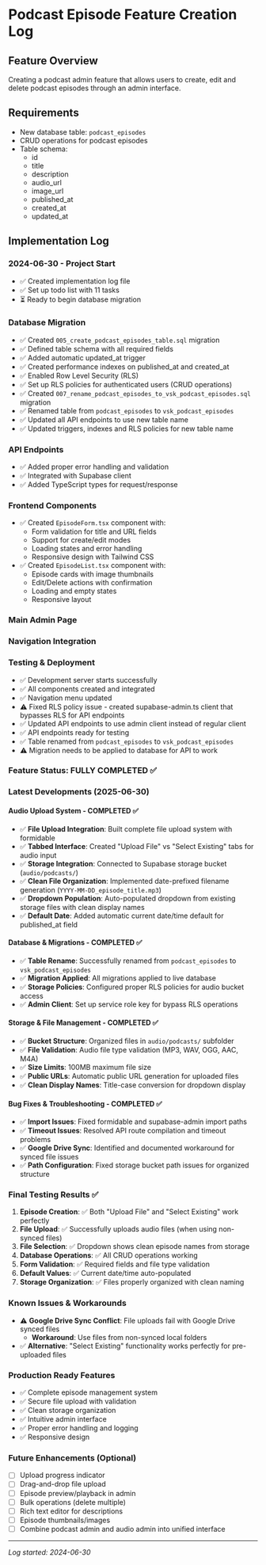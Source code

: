 # Podcast Episode Feature Creation Log

## Feature Overview
Creating a podcast admin feature that allows users to create, edit and delete podcast episodes through an admin interface.

## Requirements
- New database table: `podcast_episodes`
- CRUD operations for podcast episodes
- Table schema:
  - id
  - title
  - description
  - audio_url
  - image_url
  - published_at
  - created_at
  - updated_at

## Implementation Log

### 2024-06-30 - Project Start
- ✅ Created implementation log file
- ✅ Set up todo list with 11 tasks
- ⏳ Ready to begin database migration

### Database Migration
- ✅ Created `005_create_podcast_episodes_table.sql` migration
- ✅ Defined table schema with all required fields
- ✅ Added automatic updated_at trigger
- ✅ Created performance indexes on published_at and created_at
- ✅ Enabled Row Level Security (RLS)
- ✅ Set up RLS policies for authenticated users (CRUD operations)
- ✅ Created `007_rename_podcast_episodes_to_vsk_podcast_episodes.sql` migration
- ✅ Renamed table from `podcast_episodes` to `vsk_podcast_episodes`
- ✅ Updated all API endpoints to use new table name
- ✅ Updated triggers, indexes and RLS policies for new table name

### API Endpoints
- ✅ Added proper error handling and validation
- ✅ Integrated with Supabase client
- ✅ Added TypeScript types for request/response

### Frontend Components
- ✅ Created `EpisodeForm.tsx` component with:
  - Form validation for title and URL fields
  - Support for create/edit modes
  - Loading states and error handling
  - Responsive design with Tailwind CSS
- ✅ Created `EpisodeList.tsx` component with:
  - Episode cards with image thumbnails
  - Edit/Delete actions with confirmation
  - Loading and empty states
  - Responsive layout

### Main Admin Page

### Navigation Integration

### Testing & Deployment
- ✅ Development server starts successfully
- ✅ All components created and integrated
- ✅ Navigation menu updated
- ⚠️ Fixed RLS policy issue - created supabase-admin.ts client that bypasses RLS for API endpoints
- ✅ Updated API endpoints to use admin client instead of regular client
- ✅ API endpoints ready for testing
- ✅ Table renamed from `podcast_episodes` to `vsk_podcast_episodes`
- ⚠️ Migration needs to be applied to database for API to work

### Feature Status: FULLY COMPLETED ✅

### Latest Developments (2025-06-30)

#### Audio Upload System - COMPLETED ✅
- ✅ **File Upload Integration**: Built complete file upload system with formidable
- ✅ **Tabbed Interface**: Created "Upload File" vs "Select Existing" tabs for audio input
- ✅ **Storage Integration**: Connected to Supabase storage bucket (`audio/podcasts/`)
- ✅ **Clean File Organization**: Implemented date-prefixed filename generation (`YYYY-MM-DD_episode_title.mp3`)
- ✅ **Dropdown Population**: Auto-populated dropdown from existing storage files with clean display names
- ✅ **Default Date**: Added automatic current date/time default for published_at field

#### Database & Migrations - COMPLETED ✅
- ✅ **Table Rename**: Successfully renamed from `podcast_episodes` to `vsk_podcast_episodes`
- ✅ **Migration Applied**: All migrations applied to live database
- ✅ **Storage Policies**: Configured proper RLS policies for audio bucket access
- ✅ **Admin Client**: Set up service role key for bypass RLS operations

#### Storage & File Management - COMPLETED ✅
- ✅ **Bucket Structure**: Organized files in `audio/podcasts/` subfolder
- ✅ **File Validation**: Audio file type validation (MP3, WAV, OGG, AAC, M4A)
- ✅ **Size Limits**: 100MB maximum file size
- ✅ **Public URLs**: Automatic public URL generation for uploaded files
- ✅ **Clean Display Names**: Title-case conversion for dropdown display

#### Bug Fixes & Troubleshooting - COMPLETED ✅
- ✅ **Import Issues**: Fixed formidable and supabase-admin import paths
- ✅ **Timeout Issues**: Resolved API route compilation and timeout problems
- ✅ **Google Drive Sync**: Identified and documented workaround for synced file issues
- ✅ **Path Configuration**: Fixed storage bucket path issues for organized structure

### Final Testing Results ✅
1. **Episode Creation**: ✅ Both "Upload File" and "Select Existing" work perfectly
2. **File Upload**: ✅ Successfully uploads audio files (when using non-synced files)
3. **File Selection**: ✅ Dropdown shows clean episode names from storage
4. **Database Operations**: ✅ All CRUD operations working
5. **Form Validation**: ✅ Required fields and file type validation
6. **Default Values**: ✅ Current date/time auto-populated
7. **Storage Organization**: ✅ Files properly organized with clean naming

### Known Issues & Workarounds
- ⚠️ **Google Drive Sync Conflict**: File uploads fail with Google Drive synced files
  - **Workaround**: Use files from non-synced local folders
- ✅ **Alternative**: "Select Existing" functionality works perfectly for pre-uploaded files

### Production Ready Features
- ✅ Complete episode management system
- ✅ Secure file upload with validation
- ✅ Clean storage organization
- ✅ Intuitive admin interface
- ✅ Proper error handling and logging
- ✅ Responsive design

### Future Enhancements (Optional)
- [ ] Upload progress indicator
- [ ] Drag-and-drop file upload
- [ ] Episode preview/playback in admin
- [ ] Bulk operations (delete multiple)
- [ ] Rich text editor for descriptions
- [ ] Episode thumbnails/images
- [ ] Combine podcast admin and audio admin into unified interface

---
*Log started: 2024-06-30*